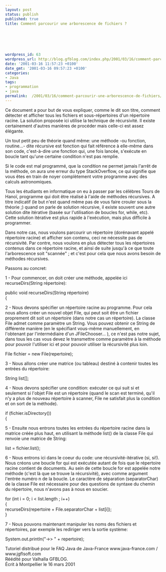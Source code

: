 ```yaml
---
layout: post
status: publish
published: true
title: Comment parcourir une arborescence de fichiers ?

  
  



wordpress_id: 63
wordpress_url: http://blog.gfblog.com/index.php/2001/03/16/comment-parcourir-une-arborescence-de-fichiers/
date: '2001-03-16 11:57:23 +0100'
date_gmt: '2001-03-16 09:57:23 +0100'
categories:
- Java
tags:
- programmation
- java
permalink:  /2001/03/16/comment-parcourir-une-arborescence-de-fichiers/
---
```

<p>Ce document a pour but de vous expliquer, comme le dit son titre, comment d&eacute;tecter et afficher tous les fichiers et sous-r&eacute;pertoires d'un r&eacute;pertoire racine. La solution propos&eacute;e ici utilise la technique de r&eacute;cursivit&eacute;. Il existe certainement d'autres mani&egrave;res de proc&eacute;der mais celle-ci est assez &eacute;l&eacute;gante.</p>
<p>Un tout petit peu de th&eacute;orie quand m&ecirc;me: une m&eacute;thode -ou fonction, routine...- dite r&eacute;cursive est fonction qui fait r&eacute;f&eacute;rence &agrave; elle-m&ecirc;me dans son code, c'est-&agrave;-dire une fonction qui, une fois lanc&eacute;e, s'ex&eacute;cute en boucle tant qu'une certaine condition n'est pas remplie.</p>
<p>Si le code est mal programm&eacute;, que la condition ne permet jamais l'arr&ecirc;t de la m&eacute;thode, on aura une erreur du type StackOverflow, ce qui signifie que vous &ecirc;tes en train de noyer compl&egrave;tement votre programme avec des calculs astronomiques.</p>
<p>Tous les &eacute;tudiants en informatique on eu &agrave; passer par les c&eacute;l&egrave;bres Tours de Hano&iuml;, programme qui doit &ecirc;tre r&eacute;alis&eacute; &agrave; l'aide de m&eacute;thodes r&eacute;cursives. A titre indicatif (le but n'est quand m&ecirc;me pas de vous faire crouler sous la th&eacute;orie ;) quand on parle de solution r&eacute;cursive, il existe souvent une autre solution dite it&eacute;rative (bas&eacute;e sur l'utilisation de boucles for, while, etc). Cette solution it&eacute;rative est plus rapide &agrave; l'ex&eacute;cution, mais plus difficile &agrave; programmer.</p>
<p>Dans notre cas, nous voulons parcourir un r&eacute;pertoire (dor&eacute;navant appel&eacute; r&eacute;pertoire racine) et afficher son contenu, ceci ne n&eacute;cessite pas de r&eacute;cursivit&eacute;. Par contre, nous voulons en plus d&eacute;tecter tous les r&eacute;pertoires contenus dans ce r&eacute;pertoire racine, et ainsi de suite jusqu'&agrave; ce que toute l'arborescence soit &quot;scann&eacute;e&quot; ; et c'est pour cela que nous avons besoin de m&eacute;thodes r&eacute;cursives.</p>
<p>Passons au concret:</p>
<p>1 - Pour commencer, on doit cr&eacute;er une m&eacute;thode, appel&eacute;e ici recurseDirs(String r&eacute;pertoire):</p>
<p><span class="Code">public void recurseDirs(String r&eacute;pertoire)<br />
  {</span></p>
<p>2 - Nous devons sp&eacute;cifier un r&eacute;pertoire racine au programme. Pour cela nous allons cr&eacute;er un nouvel objet File, qui peut soit &ecirc;tre un fichier proprement dit soit un r&eacute;pertoire (dans notre cas un r&eacute;pertoire). La classe File admet comme param&egrave;tre un String. Vous pouvez obtenir ce String de diff&eacute;rente mani&egrave;re (en le sp&eacute;cifiant vous-m&ecirc;me manuellement, en l'obtenant par l'interm&eacute;diaire d'un JFileChooser... ), ce n'est pas notre sujet, dans tous les cas vous devez le transmettre comme param&egrave;tre &agrave; la m&eacute;thode pour pouvoir l'utiliser ici et pour pouvoir utiliser la r&eacute;cursivit&eacute; plus loin.</p>
<p class="Code">File fichier = new File(repertoire);</p>
<p>3 - Nous allons cr&eacute;er une matrice (ou tableau) destin&eacute; &agrave; contenir toutes les entr&eacute;es du r&eacute;pertoire:</p>
<p class="Code">String list[];</p>
<p>4 - Nous devons sp&eacute;cifier une condition: ex&eacute;cuter ce qui suit si et seulement si l'objet File est un r&eacute;pertoire (quand le scan est termin&eacute;, qu'il n'y a plus de nouveau r&eacute;pertoire &agrave; scanner, File ne satisfait plus la condition et on sort de la m&eacute;thode).</p>
<p class="Code">if (fichier.isDirectory())<br />
{</p>
<p>5 - Ensuite nous entrons toutes les entr&eacute;es du r&eacute;pertoire racine dans la matrice cr&eacute;&eacute;e plus haut, en utilisant la m&eacute;thode list() de la classe File qui renvoie une matrice de String:</p>
<p class="Code">list = fichier.list();</p>
<p>6 - Nous entrons ici dans le coeur du code: une r&eacute;cursivit&eacute;-it&eacute;rative (si, si!). Nous cr&eacute;ons une boucle for qui est ex&eacute;cut&eacute;e autant de fois que le r&eacute;pertoire racine contient de documents. Au sein de cette boucle for est appel&eacute;e notre m&eacute;thode (c'est l&agrave; que se trouve la r&eacute;cursivit&eacute;), avec comme argument l'entr&eacute;e num&eacute;ro n de la boucle. Le caract&egrave;re de s&eacute;paration (separatorChar) de la classe File est n&eacute;cessaire pour des questions de syntaxe du chemin du r&eacute;pertoire, nous n'avons pas &agrave; nous en soucier.</p>
<p class="Code">for (int i = 0; i &lt; list.length ; i++)<br />
  {<br />
  recurseDirs(repertoire + File.separatorChar + list[i]);<br />
}</p>
<p>7 - Nous pouvons maintenant manipuler les noms des fichiers et r&eacute;pertoires, par exemple les rediriger vers la sortie syst&egrave;me:</p>
<p class="Code">System.out.println(&quot;-&gt;&gt; &quot; + repertoire);</p>
<p>Tutoriel distribu&eacute; pour le FAQ Java de Java-France www.java-france.com / www.jgflsoft.com<br />
  R&eacute;&eacute;dit&eacute; pour Valhalla GFBLOG. <br />
  &Eacute;crit &agrave; Montpellier le 16 mars 2001</p>
